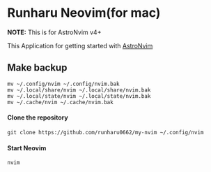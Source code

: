 # Runharu Neovim(for mac)

**NOTE:** This is for AstroNvim v4+

This Application for getting started with [AstroNvim](https://github.com/AstroNvim/AstroNvim)

## Make backup

```shell
mv ~/.config/nvim ~/.config/nvim.bak
mv ~/.local/share/nvim ~/.local/share/nvim.bak
mv ~/.local/state/nvim ~/.local/state/nvim.bak
mv ~/.cache/nvim ~/.cache/nvim.bak
```

#### Clone the repository

```shell
git clone https://github.com/runharu0662/my-nvim ~/.config/nvim
```

#### Start Neovim

```shell
nvim
```
